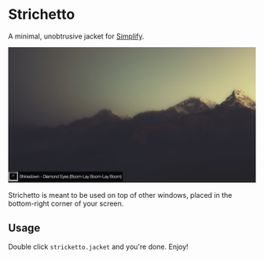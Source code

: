 # Strichetto

A minimal, unobtrusive jacket for [Simplify](http://mmth.us/simplify/).

![strichetto](strichetto.png)

Strichetto is meant to be used on top of other windows, placed in the bottom-right corner of your screen.

## Usage

Double click `stricketto.jacket` and you're done. Enjoy!